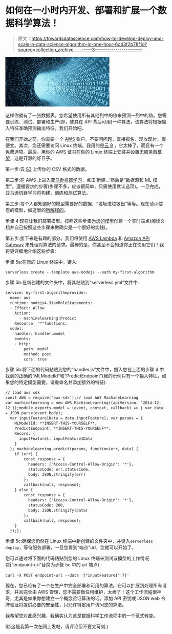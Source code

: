 # 如何在一小时内开发、部署和扩展一个数据科学算法！

> 原文：<https://towardsdatascience.com/how-to-develop-deploy-and-scale-a-data-science-algorithm-in-one-hour-6c43f2b78f1d?source=collection_archive---------3----------------------->

![](img/a8d4887aebe1098e43c034a042e20043.png)

这样你就有了一张数据表。您希望使用所有其他列中的值来预测一列中的值。您需要训练、测试、部署和生产(即，使其在 API 背后可用)一种算法，该算法将根据输入特征准确预测输出特征。我们开始吧。

在我们开始之前，你需要一个 [AWS](https://aws.amazon.com/) 账户。不要问问题，直接报名，现收现付，很便宜。其次，您还需要访问 Linux 终端。我用的是[云 9](https://c9.io) ，它太棒了，而且有一个免费选项。最后，用你的 AWS 证书在你的 Linux 终端上安装并设置[无服务器框架](https://serverless.com/)，这是开源的好日子。

第一步:去 [S3](https://aws.amazon.com/s3/) 上传你的 CSV 格式的数据。

第二步:在 AWS 上进入[亚马逊机器学习](https://aws.amazon.com/machine-learning/)，点击‘新建...’然后是“数据源和 ML 模型”。遵循要求的步骤(步骤不多，应该很简单，只需使用默认选项)。一旦完成，亚马逊机器学习将构建、训练和测试算法。

第三步:每个人都知道好的模型需要好的数据，“垃圾进垃圾出”等等。现在请评估您的模型，如这里的[所解释的](http://docs.aws.amazon.com/machine-learning/latest/dg/evaluating_models.html)。

步骤 4:现在让我们部署模型。按照这些步骤[为您的模型](http://docs.aws.amazon.com/machine-learning/latest/dg/requesting-real-time-predictions.html#creating-a-real-time-endpoint)创建一个实时端点(阅读文档并自己按照这些步骤来做确实是一个很好的实践)。

第五步:接下来是有趣的部分。我们将使用 [AWS Lambda](https://aws.amazon.com/lambda/) 和 [Amazon API Gateway](https://aws.amazon.com/api-gateway/) 来处理对算法的请求。最棒的是，你甚至不会知道你正在使用它们！我将更详细地介绍这些步骤:

步骤 5a:在您的 Linux 终端中，键入:

```
serverless create --template aws-nodejs --path my-first-algorithm
```

步骤 5b:在新创建的文件夹中，将其粘贴到“serverless.yml”文件中:

```
service: my-first-algorithmprovider:
  name: aws
  runtime: nodejs4.3iamRoleStatements:
  - Effect: Allow
    Action:
      - machinelearning:Predict
    Resource: "*"functions:
  model:
    handler: handler.model
    events:
    - http:
        path: model
        method: post
        cors: true
```

步骤 5b:将下面的代码粘贴到您的“handler.js”文件中，插入您在上面的步骤 4 中找到的正确的“MLModelId”和“PredictEndpoint”(我的示例只有一个输入特征，如果您的特定模型需要，请重命名并添加额外的特征):

```
// load aws sdk
const AWS = require('aws-sdk');// load AWS MachineLearning
var machinelearning = new AWS.MachineLearning({apiVersion: '2014-12-12'});module.exports.model = (event, context, callback) => { var data = JSON.parse(event.body);
  var inputFeature1Data = data.inputFeature1; var params = {
    MLModelId: **INSERT-THIS-YOURSELF**,
    PredictEndpoint: **INSERT-THIS-YOURSELF**,
    Record: {
      inputFeature1: inputFeature1Data
    }
  }; machinelearning.predict(params, function(err, data) {
    if (err) {
        const response = {
          headers: {'Access-Control-Allow-Origin': '*'},
          statusCode: err.statusCode,
          body: JSON.stringify(err)
        };
        callback(null, response);
    } else {
        const response = {
          headers: {'Access-Control-Allow-Origin': '*'},
          statusCode: 200,
          body: JSON.stringify(data)
        };
        callback(null, response);
    }
  });};
```

步骤 5c:确保您仍然在 Linux 终端中新创建的文件夹中，并键入`serverless deploy`，等待服务部署，一旦您看到“端点”url，您就可以开始了。

您可以通过将下面的代码粘贴到您的 Linux 终端来测试该模型的工作情况(将“endpoint-url”替换为步骤 5c 中的 url 端点) :

`curl -X POST endpoint-url --data '{"inputFeature1":7}'`

现在，您已经有了一个在生产中完全部署和可用的算法。它可以扩展到处理所有请求，并且完全由 AWS 管理，您不需要做任何维护，太棒了！这个工作流程很神奇，尤其是如果你想建立一个概念验证算法的话。添加 API 密钥或 JSON web 令牌验证将提供必要的安全性，只允许特定用户访问您的算法。

我希望您对此感兴趣，我确实认为这是数据科学工作流程中的一个范式转变。

附:这是我第一次在网上发帖，请评论但不要太苛刻:)